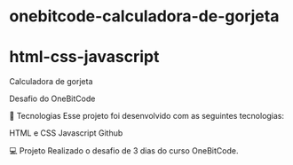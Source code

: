 # onebitcode-calculadora-de-gorjeta
# html-css-javascript

 Calculadora de gorjeta

 Desafio do OneBitCode

 🚀 Tecnologias
Esse projeto foi desenvolvido com as seguintes tecnologias:

HTML e CSS
Javascript
Github

💻 Projeto
Realizado o desafio de 3 dias do curso OneBitCode.